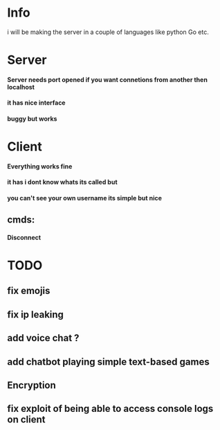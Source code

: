 # Info
i will be making the server in a couple of languages like python Go etc.

# Server
#### Server needs port opened if you want connetions from another then localhost
#### it has nice interface 
#### buggy but works

# Client 
  #### Everything works fine
  #### it has i dont know whats its called but
  #### you can't see your own username its simple but nice
  ## cmds:
  #### Disconnect


# TODO
## fix emojis
##  fix ip leaking
## add voice chat ?
## add chatbot playing simple text-based games
## Encryption
## fix exploit of being able to access console logs on client
